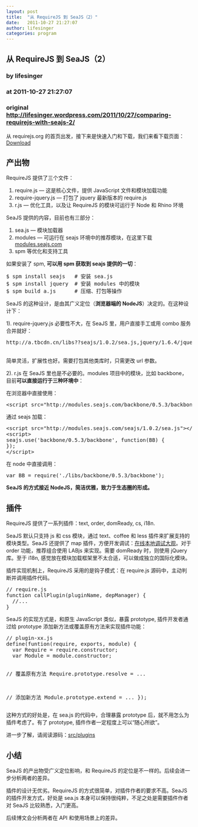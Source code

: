```yaml
---
layout: post
title:  "从 RequireJS 到 SeaJS（2）"
date:   2011-10-27 21:27:07
author: lifesinger
categories: program
---
```


## 从 RequireJS 到 SeaJS（2）
### by lifesinger
### at 2011-10-27 21:27:07
### original <http://lifesinger.wordpress.com/2011/10/27/comparing-requirejs-with-seajs-2/>

<p>从 requirejs.org 的首页出发，接下来是快速入门和下载，我们来看下载页面：<a href="http://requirejs.org/docs/download.html">Download</a></p>
<h2>产出物</h2>
<p>RequireJS 提供了三个文件：</p>
<ol>
<li>require.js  —  这是核心文件，提供 JavaScript 文件和模块加载功能
<li>require-jquery.js  — 打包了 jquery 最新版本的 require.js
<li>r.js — 优化工具，以及让 RequireJS 的模块可运行于 Node 和 Rhino 环境
</li></li></li></ol>
<p>SeaJS 提供的内容，目前也有三部分：</p>
<ol>
<li>sea.js — 模块加载器</li>
<li>modules — 可运行在 seajs 环境中的推荐模块，在这里下载 <a href="http://modules.seajs.com/">modules.seajs.com</a></li>
<li>spm 等优化和支持工具</li>
</ol>
<p>如果安装了 spm, <strong>可以用 spm 获取到 seajs 提供的一切</strong>：<br>
<pre>
$ spm install seajs   # 安装 sea.js
$ spm install jquery  # 安装 modules 中的模块
$ spm build a.js      # 压缩、打包等操作
</pre></p>
<p>SeaJS 的这种设计，是由其广义定位（<strong>浏览器端的 NodeJS</strong>）决定的。在这种设计下：<br>
<span></span></p>
<p>1). require-jquery.js 必要性不大，在 SeaJS 里，用户直接手工或用 combo 服务合并就好：<br>
<pre>
http://a.tbcdn.cn/libs??seajs/1.0.2/sea.js,jquery/1.6.4/jquery.js
</pre><br>
简单灵活，扩展性也好。需要打包其他类库时，只需更改 url 参数。</p>
<p>2). r.js 在 SeaJS 里也是不必要的。modules 项目中的模块，比如 backbone，目前<strong>可以直接运行于三种环境中</strong>：</p>
<p>在浏览器中直接使用：<br>
<pre>
&lt;script src=&quot;http://modules.seajs.com/backbone/0.5.3/backbone.js&quot;&gt;&lt;/script&gt;
</pre></p>
<p>通过 seajs 加载：<br>
<pre>
&lt;script src=&quot;http://modules.seajs.com/seajs/1.0.2/sea.js&quot;&gt;&lt;/scipt&gt;
&lt;script&gt;
seajs.use(&#39;backbone/0.5.3/backbone&#39;, function(BB) {
});
&lt;/script&gt;
</pre></p>
<p>在 node 中直接调用：<br>
<pre>
var BB = require('./libs/backbone/0.5.3/backbone');
</pre></p>
<p><strong>SeaJS 的方式接近 NodeJS，简洁优雅，致力于生态圈的形成。</strong></p>
<h2>插件</h2>
<p>RequireJS 提供了一系列插件：text, order, domReady, cs, i18n.</p>
<p>SeaJS 默认只支持 js 和 css 模块，通过 text、coffee 和 less 插件来扩展支持的模块类型。SeaJS 还提供了 map 插件，方便开发调试：<a href="http://lifesinger.wordpress.com/2011/07/24/online-local-debug/">在线本地调试大观</a>。对于 order 功能，推荐组合使用 LABjs 来实现。需要 domReady 时，则使用 jQuery 库。至于 i18n, 感觉放在模块加载框架里不太合适，可以做成独立的国际化模块。</p>
<p>插件实现机制上，RequireJS 采用的是钩子模式：在 require.js 源码中，主动判断并调用插件代码。<br>
<pre>
// require.js
function callPlugin(pluginName, depManager) {
  //...
}
</pre></p>
<p>SeaJS 的实现方式是，和原生 JavaScript 类似，暴露 prototype, 插件开发者通过给 prototype 添加新方法或覆盖原有方法来实现插件功能：<br>
<pre>
// plugin-xx.js
define(funtion(require, exports, module) {
  var Require = require.constructor;
  var Module = module.constructor;

  // 覆盖原有方法
  Require.prototype.resolve = ...

  // 添加新方法
  Module.prototype.extend = ...
});
</pre></p>
<p>这种方式的好处是，在 sea.js 的代码中，合理暴露 prototype 后，就不用怎么为插件考虑了。有了 prototype, 插件作者一定程度上可以“随心所欲”。</p>
<p>进一步了解，请阅读源码：<a href="https://github.com/seajs/seajs/tree/master/src/plugins">src/plugins</a></p>
<h2>小结</h2>
<p>SeaJS 的产出物受广义定位影响，和 RequireJS 的定位是不一样的。后续会进一步分析两者的差异。</p>
<p>插件的设计无优劣。RequireJS 的方式很简单，对插件作者的要求不高。SeaJS 的插件开发方式，好处是 sea.js 本身可以保持很纯粹，不足之处是需要插件作者对 SeaJS 比较熟悉，入门更高。</p>
<p>后续博文会分析两者在 API 和使用场景上的差异。</p>
<br>  <a rel="nofollow" href="http://feeds.wordpress.com/1.0/gocomments/lifesinger.wordpress.com/544/"><img alt="" border="0" src="http://feeds.wordpress.com/1.0/comments/lifesinger.wordpress.com/544/"></a> <a rel="nofollow" href="http://feeds.wordpress.com/1.0/godelicious/lifesinger.wordpress.com/544/"><img alt="" border="0" src="http://feeds.wordpress.com/1.0/delicious/lifesinger.wordpress.com/544/"></a> <a rel="nofollow" href="http://feeds.wordpress.com/1.0/gofacebook/lifesinger.wordpress.com/544/"><img alt="" border="0" src="http://feeds.wordpress.com/1.0/facebook/lifesinger.wordpress.com/544/"></a> <a rel="nofollow" href="http://feeds.wordpress.com/1.0/gotwitter/lifesinger.wordpress.com/544/"><img alt="" border="0" src="http://feeds.wordpress.com/1.0/twitter/lifesinger.wordpress.com/544/"></a> <a rel="nofollow" href="http://feeds.wordpress.com/1.0/gostumble/lifesinger.wordpress.com/544/"><img alt="" border="0" src="http://feeds.wordpress.com/1.0/stumble/lifesinger.wordpress.com/544/"></a> <a rel="nofollow" href="http://feeds.wordpress.com/1.0/godigg/lifesinger.wordpress.com/544/"><img alt="" border="0" src="http://feeds.wordpress.com/1.0/digg/lifesinger.wordpress.com/544/"></a> <a rel="nofollow" href="http://feeds.wordpress.com/1.0/goreddit/lifesinger.wordpress.com/544/"><img alt="" border="0" src="http://feeds.wordpress.com/1.0/reddit/lifesinger.wordpress.com/544/"></a> <img alt="" border="0" src="http://stats.wordpress.com/b.gif?host=lifesinger.wordpress.com&amp;blog=38365&amp;post=544&amp;subd=lifesinger&amp;ref=&amp;feed=1" width="1" height="1">